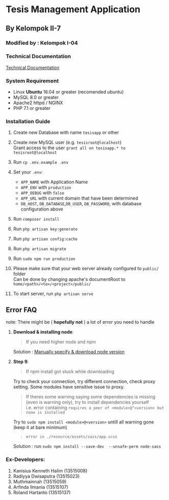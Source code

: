 # Tesis Management Application

## By Kelompok II-7
### Modified by : Kelompok I-04


### Technical Documentation
<a href="TechnicalDocumentation.pdf">Technical Documentation</a>

### System Requirement
- Linux **Ubuntu** 16.04 or greater (recomended ubuntu)
- MySQL 8.0 or greater
- Apache2 httpd / NGINX 
- PHP 7.1 or greater

### Installation Guide
1. Create new Database with name `tesisapp` or other
2. Create new MySQL user (e.g. `tesisroot@localhost`)<br />
     Grant access to the user `grant all on tesisapp.* to tesisroot@localhost`
3. Run `cp .env.example .env`
4. Set your `.env`:
     - `APP_NAME` with Application Name
     - `APP_ENV` with `production`
     - `APP_DEBUG` with `false`
     - `APP_URL` with current domain that have been determined
     - `DB_HOST`, `DB_DATABASE`,`DB_USER`, `DB_PASSWORD`, with database configuration above

5. Run `composer install`
6. Run `php artisan key:generate`
7. Run `php artisan config:cache`
8. Run `php artisan migrate`
9. Run `sudo npm run production`<br/>


10. Please make sure that your web server already configured to `public/` folder<br/>
    Can be done by changing apache's documentRoot to `home/<path>/<to>/<project>/public/`
11. To start server, run `php artisan serve`

## Error FAQ
note: There might be ( **hopefully not** ) a lot of error you need to handle
1. **Download & installing node**:<br/>
    >If you need higher node and npm

    Solution : [Manually specify & download node version](https://websiteforstudents.com/install-the-latest-node-js-and-nmp-packages-on-ubuntu-16-04-18-04-lts/)

2. **Step 9**:<br/>
    >If npm install got stuck while downloading

    Try to check your connection, try different connection, check proxy setting. Some modules have sensitive issue to proxy.

    >If theres some warning saying some dependencies is missing (even is warning only), try to install dependencies yourself<br/>
    i.e. error containing `requires a peer of <module>@^<version> but none is installed`<br/>

    Try to `sudo npm install <module>@<version>` untill all warning gone (keep it at bare minimum)<br/>

    >`error in ./resource/assets/sass/app.scss`

    Solution : run `sudo npm install --save-dev  --unsafe-perm node-sass`



### Ex-Developers:
1. Kanisius Kenneth Halim (13515008)
2. Radiyya Dwisaputra (13515023)
3. Muthmainnah  (13515059)
4. Arfinda Ilmania (13515107)
5. Roland Hartanto (13515137)

